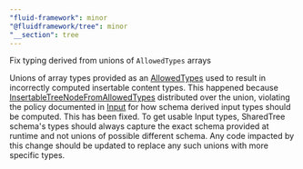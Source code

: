 ```yaml
---
"fluid-framework": minor
"@fluidframework/tree": minor
"__section": tree
---
```

Fix typing derived from unions of `AllowedTypes` arrays

Unions of array types provided as an [AllowedTypes](https://fluidframework.com/search/?q=AllowedTypes) used to result in incorrectly computed insertable content types.
This happened because [InsertableTreeNodeFromAllowedTypes](https://fluidframework.com/docs/api/fluid-framework/insertabletreenodefromallowedtypes-typealias) distributed over the union, violating the policy documented in [Input](https://fluidframework.com/docs/api/fluid-framework/input-typealias) for how schema derived input types should be computed.
This has been fixed.
To get usable Input types, SharedTree schema's types should always capture the exact schema provided at runtime and not unions of possible different schema.
Any code impacted by this change should be updated to replace any such unions with more specific types.
